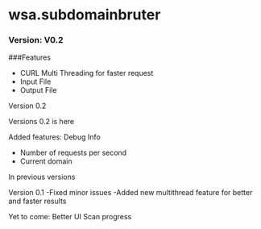 # wsa.subdomainbruter
### Version: V0.2
###Features
- CURL Multi Threading for faster request
- Input File
- Output File

Version 0.2

Versions 0.2 is here

Added features:
Debug Info
- Number of requests per second
- Current domain

In previous versions

Version 0.1
-Fixed minor issues
-Added new multithread feature for better and faster results


Yet to come:
Better UI 
Scan progress
